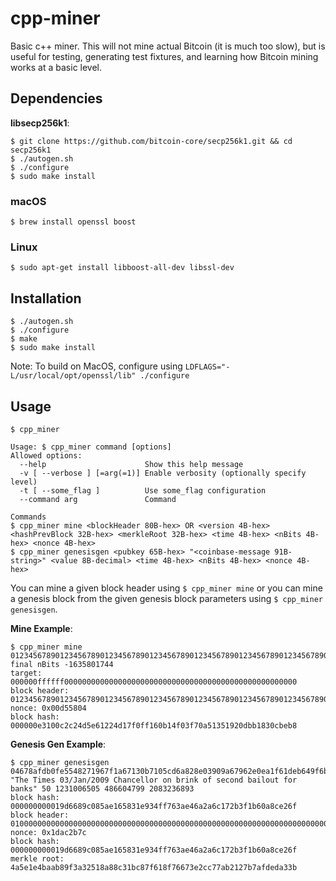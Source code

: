 # cpp-miner
Basic c++ miner. This will not mine actual Bitcoin (it is much too slow), but is useful for testing, generating test fixtures, and learning how Bitcoin mining works at a basic level.

## Dependencies
**libsecp256k1**:
```
$ git clone https://github.com/bitcoin-core/secp256k1.git && cd secp256k1
$ ./autogen.sh
$ ./configure
$ sudo make install
```

### macOS
```
$ brew install openssl boost
```

### Linux
```
$ sudo apt-get install libboost-all-dev libssl-dev
```

## Installation
```
$ ./autogen.sh
$ ./configure
$ make
$ sudo make install
```
Note: To build on MacOS, configure using `LDFLAGS="-L/usr/local/opt/openssl/lib" ./configure`

## Usage
```
$ cpp_miner

Usage: $ cpp_miner command [options]
Allowed options:
  --help                      Show this help message
  -v [ --verbose ] [=arg(=1)] Enable verbosity (optionally specify level)
  -t [ --some_flag ]          Use some_flag configuration
  --command arg               Command

Commands
$ cpp_miner mine <blockHeader 80B-hex> OR <version 4B-hex> <hashPrevBlock 32B-hex> <merkleRoot 32B-hex> <time 4B-hex> <nBits 4B-hex> <nonce 4B-hex>
$ cpp_miner genesisgen <pubkey 65B-hex> "<coinbase-message 91B-string>" <value 8B-decimal> <time 4B-hex> <nBits 4B-hex> <nonce 4B-hex>
```

You can mine a given block header using `$ cpp_miner mine` or you can mine a genesis block from the given genesis block parameters using `$ cpp_miner genesisgen`.

**Mine Example**:
```
$ cpp_miner mine 0123456789012345678901234567890123456789012345678901234567890123456789012345678901234567890123456789012345678901234567890123456789012345678901231dffffff00000000
final nBits -1635801744
target: 000000ffffff0000000000000000000000000000000000000000000000000000
block header: 0123456789012345678901234567890123456789012345678901234567890123456789012345678901234567890123456789012345678901234567890123456789012345678901231dffffff00d55804
nonce: 0x00d55804
block hash: 000000e3100c2c24d5e61224d17f0ff160b14f03f70a51351920dbb1830cbeb8
```

**Genesis Gen Example**:
```
$ cpp_miner genesisgen 04678afdb0fe5548271967f1a67130b7105cd6a828e03909a67962e0ea1f61deb649f6bc3f4cef38c4f35504e51ec112de5c384df7ba0b8d578a4c702b6bf11d5f "The Times 03/Jan/2009 Chancellor on brink of second bailout for banks" 50 1231006505 486604799 2083236893
block hash: 000000000019d6689c085ae165831e934ff763ae46a2a6c172b3f1b60a8ce26f
block header: 0100000000000000000000000000000000000000000000000000000000000000000000003ba3edfd7a7b12b27ac72c3e67768f617fc81bc3888a51323a9fb8aa4b1e5e4a29ab5f49ffff001d1dac2b7c
nonce: 0x1dac2b7c
block hash: 000000000019d6689c085ae165831e934ff763ae46a2a6c172b3f1b60a8ce26f
merkle root: 4a5e1e4baab89f3a32518a88c31bc87f618f76673e2cc77ab2127b7afdeda33b
```
